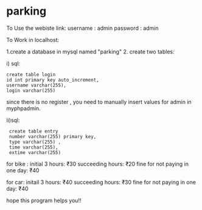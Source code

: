 # parking
To Use the webiste link:
username : admin
password : admin


To Work in localhost:

1.create a database in mysql named "parking"
2. create two tables:

  i) sql:
  
    create table login
    id int primary key auto_increment,
    username varchar(255),
    login varchar(255)
    
   since there is no register , you need to manually insert values for admin in myphpadmin.
    
   ii)sql:
   
     create table entry
     number varchar(255) primary key,
     type varchar(255) ,
     time varchar(255),
     extime varchar(255)
   
   
 for bike :
 initial 3 hours: ₹30
 succeeding hours: ₹20
 fine for not paying in one day: ₹40
 
 for car:
 initail 3 hours: ₹40
 succeeding hours: ₹30
 fine for not paying in one day: ₹40
 
 
 hope this program helps you!!

